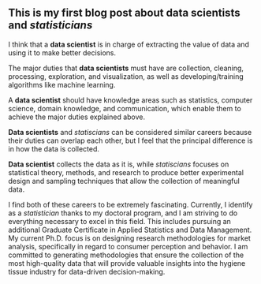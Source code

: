 ## This is my first blog post about **data scientists** and _statisticians_  

I think that a **data scientist** is in charge of extracting the value of data and using it to make better decisions.  

The major duties that **data scientists** must have are collection, cleaning, processing, exploration, and visualization, as well as developing/training algorithms like machine learning.  

A **data scientist** should have knowledge areas such as statistics, computer science, domain knowledge, and communication, which enable them to achieve the major duties explained above.  

**Data scientists** and _statiscians_ can be considered similar careers because their duties can overlap each other, but I feel that the principal difference is in how the data is collected. 

**Data scientist** collects the data as it is, while _statiscians_ focuses on statistical theory, methods, and research to produce better experimental design and sampling techniques that allow the collection of meaningful data.

I find both of these careers to be extremely fascinating. Currently, I identify as a _statistician_ thanks to my doctoral program, and I am striving to do everything necessary to excel in this field. This includes pursuing an additional Graduate Certificate in Applied Statistics and Data Management. My current Ph.D. focus is on designing research methodologies for market analysis, specifically in regard to consumer perception and behavior. I am committed to generating methodologies that ensure the collection of the most high-quality data that will provide valuable insights into the hygiene tissue industry for data-driven decision-making.

